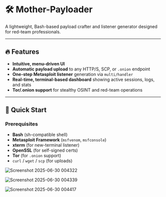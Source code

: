 # 🛠️ Mother-Payloader

A lightweight, Bash-based payload crafter and listener generator designed for red-team professionals.

---

## 🔥 Features

- **Intuitive, menu-driven UI**  
- **Automatic payload upload** to any HTTP/S, SCP, or `.onion` endpoint  
- **One-step Metasploit listener** generation via `multi/handler`  
- **Real-time, terminal-based dashboard** showing active sessions, logs, and stats  
- **Tor/.onion support** for stealthy OSINT and red-team operations  

---

## 🚀 Quick Start

### Prerequisites

- **Bash** (sh-compatible shell)  
- **Metasploit Framework** (`msfvenom`, `msfconsole`)  
- **xterm** (for new-terminal listener)  
- **OpenSSL** (for self-signed certs)  
- **Tor** (for `.onion` support)  
- `curl` / `wget` / `scp` (for uploads)


![Screenshot 2025-06-30 004322](https://github.com/user-attachments/assets/e3e22e9b-7e60-4911-8e0f-f078340f0cd6)

![Screenshot 2025-06-30 004339](https://github.com/user-attachments/assets/eff1ef8c-eea0-4907-970f-c7a0b1db3763)

![Screenshot 2025-06-30 004417](https://github.com/user-attachments/assets/4db1cc97-4983-4e04-8501-2685198b190f)





